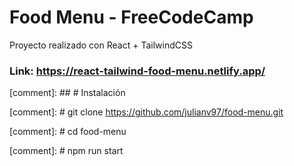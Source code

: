 # Food Menu - FreeCodeCamp

Proyecto realizado con React + TailwindCSS

### Link: https://react-tailwind-food-menu.netlify.app/

[comment]: ## # Instalación

[comment]: # git clone https://github.com/julianv97/food-menu.git

[comment]: # cd food-menu

[comment]: # npm run start




